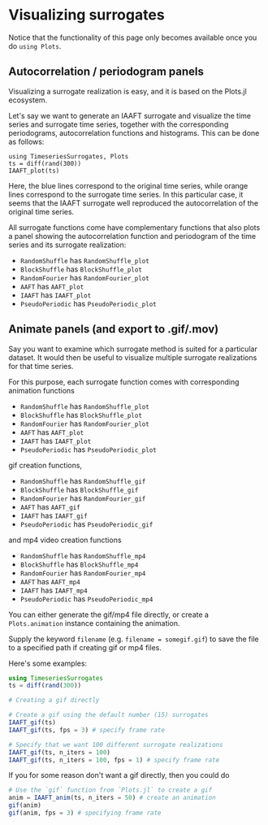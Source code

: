# Visualizing surrogates

Notice that the functionality of this page only becomes available once you do `using Plots`.

## Autocorrelation / periodogram panels

Visualizing a surrogate realization is easy, and it is based on the Plots.jl ecosystem.


Let's say we want to generate an IAAFT surrogate and visualize the time series and surrogate time series, together with the corresponding periodograms,  autocorrelation functions and histograms. This can be done as follows:

```@example
using TimeseriesSurrogates, Plots
ts = diff(rand(300))
IAAFT_plot(ts)
```

Here, the blue lines correspond to the original time series, while orange lines correspond to the surrogate time series. In this particular case, it seems that the IAAFT surrogate well reproduced the autocorrelation of the original time series.

All surrogate functions come have complementary functions that also plots a panel
showing the autocorrelation function and periodogram of the time series and its surrogate realization:

- `RandomShuffle` has `RandomShuffle_plot`
- `BlockShuffle` has `BlockShuffle_plot`
- `RandomFourier` has `RandomFourier_plot`
- `AAFT` has `AAFT_plot`
- `IAAFT` has `IAAFT_plot`
- `PseudoPeriodic` has `PseudoPeriodic_plot`

## Animate panels (and export to .gif/.mov)

Say you want to examine which surrogate method is suited for a particular dataset. It would then be useful to visualize multiple surrogate realizations for that time series.

For this purpose, each surrogate function comes with corresponding animation functions 

- `RandomShuffle` has `RandomShuffle_plot`
- `BlockShuffle` has `BlockShuffle_plot`
- `RandomFourier` has `RandomFourier_plot`
- `AAFT` has `AAFT_plot`
- `IAAFT` has `IAAFT_plot`
- `PseudoPeriodic` has `PseudoPeriodic_plot`

gif creation functions, 

- `RandomShuffle` has `RandomShuffle_gif`
- `BlockShuffle` has `BlockShuffle_gif`
- `RandomFourier` has `RandomFourier_gif`
- `AAFT` has `AAFT_gif`
- `IAAFT` has `IAAFT_gif`
- `PseudoPeriodic` has `PseudoPeriodic_gif`

and mp4 video creation functions 

- `RandomShuffle` has `RandomShuffle_mp4`
- `BlockShuffle` has `BlockShuffle_mp4`
- `RandomFourier` has `RandomFourier_mp4`
- `AAFT` has `AAFT_mp4`
- `IAAFT` has `IAAFT_mp4`
- `PseudoPeriodic` has `PseudoPeriodic_mp4`

You can either generate the gif/mp4 file directly, or create a `Plots.animation` instance containing the animation. 

Supply the keyword `filename` (e.g. `filename = somegif.gif`) to save the file to a specified path if creating gif or mp4 files.

Here's some examples:

```julia
using TimeseriesSurrogates
ts = diff(rand(300))

# Creating a gif directly

# Create a gif using the default number (15) surrogates
IAAFT_gif(ts)
IAAFT_gif(ts, fps = 3) # specify frame rate

# Specify that we want 100 different surrogate realizations
IAAFT_gif(ts, n_iters = 100)
IAAFT_gif(ts, n_iters = 100, fps = 1) # specify frame rate
```

If you for some reason don't want a gif directly, then you could do

```julia
# Use the `gif` function from `Plots.jl` to create a gif
anim = IAAFT_anim(ts, n_iters = 50) # create an animation
gif(anim)
gif(anim, fps = 3) # specifying frame rate
```
